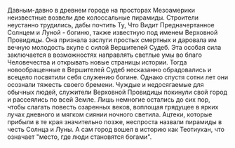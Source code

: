 Давным-давно в древнем городе на просторах Мезоамерики неизвестные возвели две колоссальные пирамиды. Строители неустанно трудились, дабы почтить Ту, Что Видит Предначертанное Солнцем и Луной - богиню, также известную под именем Верховной Провидицы. Она признала заслуги простых смертных и даровала им вечную молодость вкупе с силой Вершителей Судеб. Эта особая сила заключается в возможностях направлять светлые умы во благо Человечества и открывать новые страницы истории.
Тогда новообращенные в Вершителей Судеб несказанно обрадовались и всецело посвятили себя служению богине. Однако спустя сотни лет они осознали тяжесть своего бремени. Чуждые и недосягаемые для обычных людей, служители Верховной Провидицы покинули свой город и рассеялись по всей Земле. Лишь немногие остались до сих пор, чтобы слагать повесть озаренных веков, воплощая грядущее в ярких лучах дневного и мягком сиянии ночного светила.
Ацтеки, которые прибыли в те края значительно позже, неспроста назвали пирамиды в честь Солнца и Луны. А сам город вошел в историю как Теотиукан, что означает "место, где люди становятся богами".